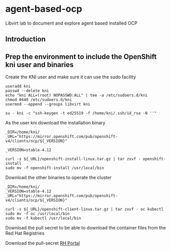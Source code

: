 # agent-based-ocp
Libvirt lab to document and explore agent based installed OCP


## Introduction


## Prep the environment to include the OpenShift kni user and binaries

Create the KNI user and make sure it can use the sudo facility

```
useradd kni
passwd --delete kni
echo "kni ALL=(root) NOPASSWD:ALL" | tee -a /etc/sudoers.d/kni
chmod 0440 /etc/sudoers.d/kni
usermod --append --groups libvirt kni

su - kni -c "ssh-keygen -t ed25519 -f /home/kni/.ssh/id_rsa -N ''"
```

As the user kni download the installation binary
```
_DIR=/home/kni/
_URL="https://mirror.openshift.com/pub/openshift-v4/clients/ocp/${_VERSION}"

_VERSION=stable-4.12

curl -s ${_URL}/openshift-install-linux.tar.gz | tar zxvf - openshift-install
sudo mv -f openshift-install /usr/local/bin
```
Download the other binaries to operate the cluster
```
_DIR=/home/kni/
_VERSION=stable-4.12
_URL="https://mirror.openshift.com/pub/openshift-v4/clients/ocp/${_VERSION}"

curl -s ${_URL}/openshift-client-linux.tar.gz | tar zxvf - oc kubectl
sudo mv -f oc /usr/local/bin
sudo mv -f kubectl /usr/local/bin
```
Download the pull secret to be able to download the container files from the Red Hat Registries


Download the pull-secret [RH Portal](https://console.redhat.com/openshift/install/pull-secret)

